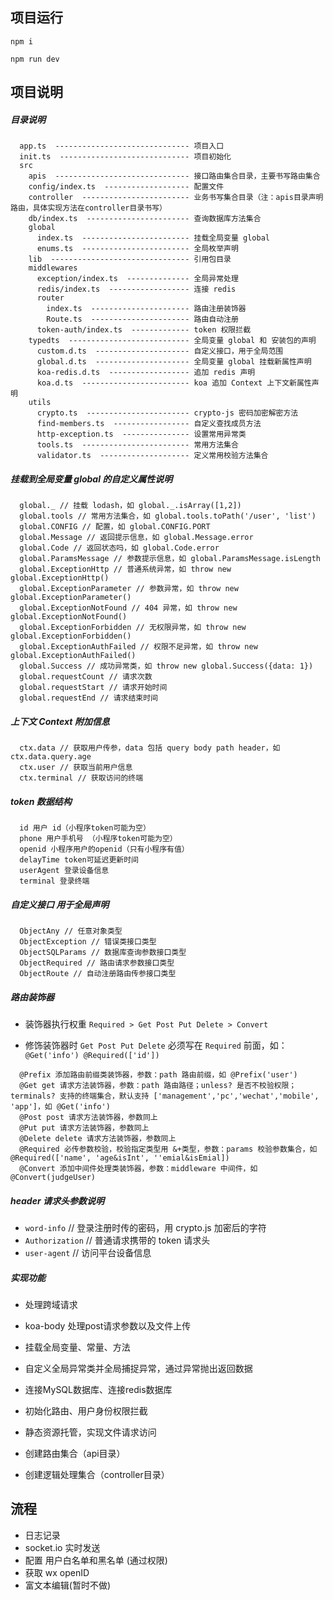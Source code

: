 ## 项目运行

`npm i`

`npm run dev`

## 项目说明

##### 目录说明

```
  app.ts  ------------------------------ 项目入口
  init.ts  ----------------------------- 项目初始化
  src
    apis  ------------------------------ 接口路由集合目录，主要书写路由集合
    config/index.ts  ------------------- 配置文件
    controller  ------------------------ 业务书写集合目录（注：apis目录声明路由，具体实现方法在controller目录书写）
    db/index.ts  ----------------------- 查询数据库方法集合
    global
      index.ts  ------------------------ 挂载全局变量 global
      enums.ts  ------------------------ 全局枚举声明
    lib  ------------------------------- 引用包目录
    middlewares
      exception/index.ts  -------------- 全局异常处理
      redis/index.ts  ------------------ 连接 redis
      router
        index.ts  ---------------------- 路由注册装饰器
        Route.ts  ---------------------- 路由自动注册
      token-auth/index.ts  ------------- token 权限拦截
    typedts  --------------------------- 全局变量 global 和 安装包的声明
      custom.d.ts  --------------------- 自定义接口，用于全局范围
      global.d.ts  --------------------- 全局变量 global 挂载新属性声明
      koa-redis.d.ts  ------------------ 追加 redis 声明
      koa.d.ts  ------------------------ koa 追加 Context 上下文新属性声明
    utils
      crypto.ts  ----------------------- crypto-js 密码加密解密方法
      find-members.ts  ----------------- 自定义查找成员方法
      http-exception.ts  --------------- 设置常用异常类
      tools.ts  ------------------------ 常用方法集合
      validator.ts  -------------------- 定义常用校验方法集合
```

##### 挂载到全局变量 global 的自定义属性说明

```
  global._ // 挂载 lodash，如 global._.isArray([1,2])
  global.tools // 常用方法集合，如 global.tools.toPath('/user', 'list')
  global.CONFIG // 配置，如 global.CONFIG.PORT
  global.Message // 返回提示信息，如 global.Message.error
  global.Code // 返回状态吗，如 global.Code.error
  global.ParamsMessage // 参数提示信息，如 global.ParamsMessage.isLength
  global.ExceptionHttp // 普通系统异常，如 throw new global.ExceptionHttp()
  global.ExceptionParameter // 参数异常，如 throw new global.ExceptionParameter()
  global.ExceptionNotFound // 404 异常，如 throw new global.ExceptionNotFound()
  global.ExceptionForbidden // 无权限异常，如 throw new global.ExceptionForbidden()
  global.ExceptionAuthFailed // 权限不足异常，如 throw new global.ExceptionAuthFailed()
  global.Success // 成功异常类，如 throw new global.Success({data: 1})
  global.requestCount // 请求次数
  global.requestStart // 请求开始时间
  global.requestEnd // 请求结束时间
```

##### 上下文 Context 附加信息

```
  ctx.data // 获取用户传参，data 包括 query body path header，如 ctx.data.query.age
  ctx.user // 获取当前用户信息
  ctx.terminal // 获取访问的终端
```

##### token 数据结构

```
  id 用户 id（小程序token可能为空）
  phone 用户手机号 （小程序token可能为空）
  openid 小程序用户的openid（只有小程序有值）
  delayTime token可延迟更新时间
  userAgent 登录设备信息
  terminal 登录终端
```

##### 自定义接口 用于全局声明

```
  ObjectAny // 任意对象类型
  ObjectException // 错误类接口类型
  ObjectSQLParams // 数据库查询参数接口类型
  ObjectRequired // 路由请求参数接口类型
  ObjectRoute // 自动注册路由传参接口类型
```

##### 路由装饰器

  - 装饰器执行权重 `Required > Get Post Put Delete > Convert`
  
  - 修饰装饰器时 `Get Post Put Delete` 必须写在 `Required` 前面，如：`@Get('info') @Required(['id'])`

```
  @Prefix 添加路由前缀类装饰器，参数：path 路由前缀，如 @Prefix('user')
  @Get get 请求方法装饰器，参数：path 路由路径；unless? 是否不校验权限；terminals? 支持的终端集合，默认支持 ['management','pc','wechat','mobile', 'app']，如 @Get('info')
  @Post post 请求方法装饰器，参数同上
  @Put put 请求方法装饰器，参数同上
  @Delete delete 请求方法装饰器，参数同上
  @Required 必传参数校验，校验指定类型用 &+类型，参数：params 校验参数集合，如 @Required(['name', 'age&isInt', ''emial&isEmial])
  @Convert 添加中间件处理类装饰器，参数：middleware 中间件，如 @Convert(judgeUser)
```

##### header 请求头参数说明

  - `word-info` // 登录注册时传的密码，用 crypto.js 加密后的字符
  - `Authorization` // 普通请求携带的 token 请求头
  - `user-agent` // 访问平台设备信息

##### 实现功能

- 处理跨域请求
- koa-body 处理post请求参数以及文件上传
- 挂载全局变量、常量、方法
- 自定义全局异常类并全局捕捉异常，通过异常抛出返回数据
- 连接MySQL数据库、连接redis数据库
- 初始化路由、用户身份权限拦截
- 静态资源托管，实现文件请求访问

- 创建路由集合（api目录）
- 创建逻辑处理集合（controller目录）



## 流程

- 日志记录
- socket.io 实时发送
- 配置 用户白名单和黑名单 (通过权限)
- 获取 wx openID
- 富文本编辑(暂时不做)






